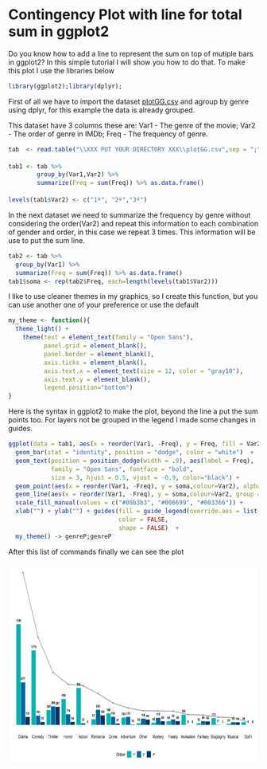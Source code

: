 # Contingency Plot with line for total sum in ggplot2

Do you know how to add a line to represent the sum on top of mutiple bars in ggplot2? 
In this simple tutorial I will show you how to do that.
To make this plot I use the libraries below

```r
library(ggplot2);library(dplyr);
```

First of all we have to import the dataset [plotGG.csv](https://github.com/WOLFurriell/ContingencyPlot/blob/master/plotGG.csv) and agroup by genre using dplyr, for this example the data is already grouped.

This dataset have 3 columns these are:
Var1 - The genre of the movie;
Var2 - The order of genre in IMDb;
Freq - The frequency of genre.

```r
tab  <- read.table("\\XXX PUT YOUR DIRECTORY XXX\\plotGG.csv",sep = ";",header = T)

tab1 <- tab %>%
        group_by(Var1,Var2) %>%
        summarize(Freq = sum(Freq)) %>% as.data.frame()

levels(tab1$Var2) <- c("1º", "2º","3º")
```
In the next dataset we need to summarize the frequency by genre without considering the order(Var2) and repeat this information to each combination of gender and order, in this case we repeat 3 times. This information will be use to put the sum line.

```r
tab2 <- tab %>%
  group_by(Var1) %>%
  summarize(Freq = sum(Freq)) %>% as.data.frame()
tab1$soma <- rep(tab2$Freq, each=length(levels(tab1$Var2)))
```

I like to use cleaner themes in my graphics, so I create this function, but you can use another one of your preference or use the default

```r
my_theme <- function(){
  theme_light() +
    theme(text = element_text(family = "Open Sans"),  
          panel.grid = element_blank(),
          panel.border = element_blank(),
          axis.ticks = element_blank(),
          axis.text.x = element_text(size = 12, color = "gray10"),
          axis.text.y = element_blank(),
          legend.position="bottom")
}
```
Here is the syntax in ggplot2 to make the plot, beyond the line a put the sum points too. For layers not be grouped in the legend I made some changes in guides.

```r
ggplot(data = tab1, aes(x = reorder(Var1, -Freq), y = Freq, fill = Var2)) +
  geom_bar(stat = "identity", position = "dodge", color = "white")  +
  geom_text(position = position_dodge(width = .9), aes(label = Freq),
            family = "Open Sans", fontface = "bold",
            size = 3, hjust = 0.5, vjust = -0.9, color="black") + 
  geom_point(aes(x = reorder(Var1, -Freq), y = soma,colour=Var2), alpha = 0.4, color = "gray50", size = 1.5) +
  geom_line(aes(x = reorder(Var1, -Freq), y = soma,colour=Var2, group = Var2), alpha = 0.4, color = "gray50", size = 1) +
  scale_fill_manual(values = c("#00b3b3", "#006699", "#003366")) +
  xlab("") + ylab("") + guides(fill = guide_legend(override.aes = list(color = NA), title = "Ordem"), 
                               color = FALSE, 
                               shape = FALSE)  +
  my_theme() -> genreP;genreP
```
After this list of commands finally we can see the plot

<img align="center" width="800" height="400" src="https://github.com/WOLFurriell/ContingencyPlot/blob/master/genre2018.jpeg">
